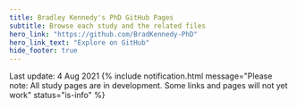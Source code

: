 ```yaml
---
title: Bradley Kennedy's PhD GitHub Pages
subtitle: Browse each study and the related files
hero_link: "https://github.com/BradKennedy-PhD"
hero_link_text: "Explore on GitHub"
hide_footer: true
---
```

Last update: 4 Aug 2021
{% include notification.html
message="Please note: All study pages are in development. Some links and pages will not yet work"
status="is-info" %}

<script src="sweetalert2.all.min.js"></script>
<script src="{{ site.baseurl }}/assets/js/popup.js" type="text/javascript"></script>
